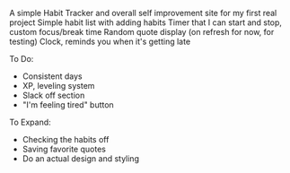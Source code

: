 A simple Habit Tracker and overall self improvement site for my first real project
Simple habit list with adding habits
Timer that I can start and stop, custom focus/break time
Random quote display (on refresh for now, for testing)
Clock, reminds you when it's getting late

To Do:
 - Consistent days
 - XP, leveling system
 - Slack off section
 - "I'm feeling tired" button

To Expand:
 - Checking the habits off
 - Saving favorite quotes
 - Do an actual design and styling